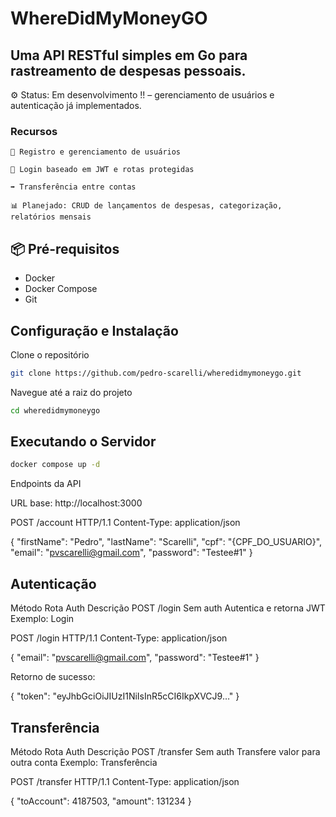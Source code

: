 # WhereDidMyMoneyGO

## Uma API RESTful simples em Go para rastreamento de despesas pessoais.

⚙️ Status: Em desenvolvimento !! – gerenciamento de usuários e autenticação já implementados.

### Recursos

    👤 Registro e gerenciamento de usuários

    🔐 Login baseado em JWT e rotas protegidas

    ➡️ Transferência entre contas

    📊 Planejado: CRUD de lançamentos de despesas, categorização, relatórios mensais

## 📦 Pré-requisitos

- Docker
- Docker Compose
- Git

## Configuração e Instalação

Clone o repositório

```bash
git clone https://github.com/pedro-scarelli/wheredidmymoneygo.git
```

Navegue até a raiz do projeto

```bash
cd wheredidmymoneygo
```

## Executando o Servidor

```bash
docker compose up -d
```

Endpoints da API

URL base: http://localhost:3000

POST /account HTTP/1.1
Content-Type: application/json

{
"firstName": "Pedro",
"lastName": "Scarelli",
"cpf": "{CPF_DO_USUARIO}",
"email": "pvscarelli@gmail.com",
"password": "Testee#1"
}

## Autenticação

Método Rota Auth Descrição
POST /login Sem auth Autentica e retorna JWT
Exemplo: Login

POST /login HTTP/1.1
Content-Type: application/json

{
"email": "pvscarelli@gmail.com",
"password": "Testee#1"
}

Retorno de sucesso:

{
"token": "eyJhbGciOiJIUzI1NiIsInR5cCI6IkpXVCJ9…"
}

## Transferência

Método Rota Auth Descrição
POST /transfer Sem auth Transfere valor para outra conta
Exemplo: Transferência

POST /transfer HTTP/1.1
Content-Type: application/json

{
"toAccount": 4187503,
"amount": 131234
}
